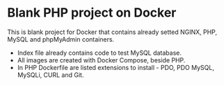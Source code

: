# Blank PHP project on Docker
This is blank project for Docker that contains already setted NGINX, PHP, MySQL and phpMyAdmin containers.

- Index file already contains code to test MySQL database.
- All images are created with Docker Compose, beside PHP.
- In PHP Dockerfile are listed extensions to install - PDO, PDO MySQL, MySQLi, CURL and Git.
